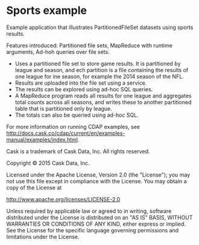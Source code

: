 # Sports example

Example application that illustrates PartitionedFileSet datasets using sports results.

Features introduced: Partitioned file sets, MapReduce with runtime arguments, Ad-hoh queries over file sets.

- Uses a partitioned file set to store game results. It is partitioned by league and season, and ech partition
  is a file containing the results of one league for ine season, for example the 2014 season of the NFL.
- Results are uploaded into the file set using a service.
- The results can be explored using ad-hoc SQL queries.
- A MapReduce program reads all results for one league and aggregates total counts across all seasons, and writes
  these to another partitioned table that is partitioned only by league.
- The totals can also be queried using ad-hoc SQL.

For more information on running CDAP examples, see
http://docs.cask.co/cdap/current/en/examples-manual/examples/index.html.

Cask is a trademark of Cask Data, Inc. All rights reserved.

Copyright © 2015 Cask Data, Inc.

Licensed under the Apache License, Version 2.0 (the "License"); you may not use this file
except in compliance with the License. You may obtain a copy of the License at

  http://www.apache.org/licenses/LICENSE-2.0

Unless required by applicable law or agreed to in writing, software distributed under the
License is distributed on an "AS IS" BASIS, WITHOUT WARRANTIES OR CONDITIONS OF ANY KIND,
either express or implied. See the License for the specific language governing permissions
and limitations under the License.
